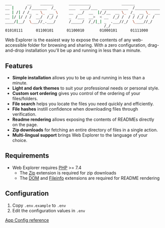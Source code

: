 
```sh
___       __    ______       __________              ______                         
__ |     / /_______  /_      ___  ____/___  ____________  /_________________________
__ | /| / /_  _ \_  __ \     __  __/  __  |/_/__  __ \_  /_  __ \_  ___/  _ \_  ___/
__ |/ |/ / /  __/  /_/ /     _  /___  __>  < __  /_/ /  / / /_/ /  /   /  __/  /    
____/|__/  \___//_.___/      /_____/  /_/|_| _  .___//_/  \____//_/    \___//_/     
                                             /_/                                    
01010111      01100101      01100010       01000101      01111000      01110000 01101100       01101111      01110010       01100101      01110010 
```

Web Explorer is the easiest way to expose the contents of any web-accessible
folder for browsing and sharing. With a zero configuration, drag-and-drop installation you'll be up and running in less than a minute.

Features
--------

  - **Simple installation** allows you to be up and running in less than a minute.
  - **Light and dark themes** to suit your professional needs or personal style.
  - **Custom sort ordering** gives you control of the ordering of your files/folders.
  - **File search** helps you locate the files you need quickly and efficiently.
  - **File hashes** instill confidence when downloading files through verification.
  - **Readme rendering** allows exposing the contents of READMEs directly on the page.
  - **Zip downloads** for fetching an entire directory of files in a single action.
  - **Multi-lingual support** brings Web Explorer to the language of your choice.

Requirements
------------

  - Web Explorer requires [PHP](https://www.php.net/) >= 7.4
    - The [Zip](https://www.php.net/manual/en/book.zip.php) extension is required for zip downloads
    - The [DOM](https://www.php.net/en/dom) and [Fileinfo](https://www.php.net/manual/en/book.fileinfo.php) extensions are required for README rendering

Configuration
-------------

  1. Copy `.env.example` to `.env`
  2. Edit the configuration values in `.env`

[App Config reference](./configOverview.md)

